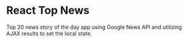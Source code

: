 # React Top News

Top 20 news story of the day app using Google News API and utilizing AJAX results to set the local state.